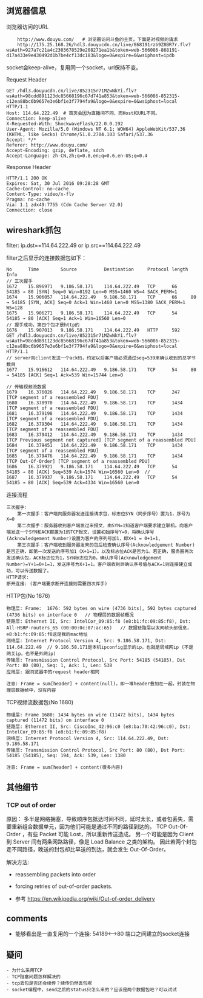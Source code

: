 ## 浏览器信息

浏览器访问的URL

```
    http://www.douyu.com/   # 浏览器访问斗鱼的主页，下面是对视频的请求
    http://175.25.168.26/hdl3.douyucdn.cn/live/868191rzb9Z8BR7r.flv?wsAuth=927a7c21a4c2303678529e208271ea1b&token=web-566086-868191-d17a433e9e430492d1b7be4cf13dc183&logo=0&expire=0&wsiphost=ipdb
```
socket会keep-alive，复用同一个socket，url保持不变。

Request Header

```
GET /hdl3.douyucdn.cn/live/852315r71MZwNkYi.flv?wsAuth=98cdd891123dc85668196c67d741a853&token=web-566086-852315-c12ea88bc6b9657e3e6bf1e3f7794fa9&logo=0&expire=0&wsiphost=local HTTP/1.1
Host: 114.64.222.49  # 首页会因为直播间不同，而Host和URL不同。
Connection: keep-alive
X-Requested-With: ShockwaveFlash/22.0.0.192
User-Agent: Mozilla/5.0 (Windows NT 6.1; WOW64) AppleWebKit/537.36 (KHTML, like Gecko) Chrome/51.0.2704.103 Safari/537.36
Accept: */*
Referer: http://www.douyu.com/
Accept-Encoding: gzip, deflate, sdch
Accept-Language: zh-CN,zh;q=0.8,en;q=0.6,en-US;q=0.4
```

Response Header

```
HTTP/1.1 200 OK
Expires: Sat, 30 Jul 2016 09:28:28 GMT
Cache-Control: no-cache
Content-Type: video/x-flv
Pragma: no-cache
Via: 1.1 zdx49:7755 (Cdn Cache Server V2.0)
Connection: close
```
## wireshark抓包

filter: ip.dst==114.64.222.49 or ip.src==114.64.222.49

filter之后显示的连接数据包如下：

```
No      Time        Source          Destination     Protocol length Info
// 三次握手
1672	15.896971	9.186.58.171	114.64.222.49	TCP	     66	    54185 → 80 [SYN] Seq=0 Win=8192 Len=0 MSS=1460 WS=4 SACK_PERM=1
1674	15.906057	114.64.222.49	9.186.58.171	TCP	     66	    80 → 54185 [SYN, ACK] Seq=0 Ack=1 Win=1460 Len=0 MSS=1380 SACK_PERM=1 WS=128
1675	15.906271	9.186.58.171	114.64.222.49	TCP	     54 	54185 → 80 [ACK] Seq=1 Ack=1 Win=16560 Len=0
// 握手成功，第四个包才是http的
1676	15.907013	9.186.58.171	114.64.222.49	HTTP	 592	GET /hdl3.douyucdn.cn/live/852315r71MZwNkYi.flv?wsAuth=98cdd891123dc85668196c67d741a853&token=web-566086-852315-c12ea88bc6b9657e3e6bf1e3f7794fa9&logo=0&expire=0&wsiphost=local HTTP/1.1
// server向client发送一个ack码，约定以后客户端必须通过seq=539来确认收到的总字节数目
1677	15.916612	114.64.222.49	9.186.58.171	TCP  	 54	    80 → 54185 [ACK] Seq=1 Ack=539 Win=15744 Len=0

// 传输视频流数据
1679	16.376026	114.64.222.49	9.186.58.171	TCP	     247	[TCP segment of a reassembled PDU]
1680	16.378970	114.64.222.49	9.186.58.171	TCP	     1434	[TCP segment of a reassembled PDU]
1681	16.379198	114.64.222.49	9.186.58.171	TCP	     1434	[TCP segment of a reassembled PDU]
1682	16.379304	114.64.222.49	9.186.58.171	TCP	     1434	[TCP segment of a reassembled PDU]
1683	16.379412	114.64.222.49	9.186.58.171	TCP	     1434	[TCP Previous segment not captured] [TCP segment of a reassembled PDU]
1684	16.379451	114.64.222.49	9.186.58.171	TCP  	 1434	[TCP segment of a reassembled PDU]
1685	16.379476	114.64.222.49	9.186.58.171	TCP	     1434	[TCP Out-Of-Order] [TCP segment of a reassembled PDU]
1686	16.379921	9.186.58.171	114.64.222.49	TCP 	 54	    54185 → 80 [ACK] Seq=539 Ack=1574 Win=16560 Len=0  //
1687	16.379937	9.186.58.171	114.64.222.49	TCP 	 54	    54185 → 80 [ACK] Seq=539 Ack=4334 Win=16560 Len=0

```



连接流程

```
三次握手:
    第一次握手：客户端向服务器发送连接请求包，标志位SYN（同步序号）置为1，序号为X=0
    第二次握手：服务器收到客户端发过来报文，由SYN=1知道客户端要求建立联机。向客户端发送一个SYN和ACK都置为1的TCP报文，设置初始序号Y=0，将确认序号(Acknowledgement Number)设置为客户的序列号加1，即X+1 = 0+1=1,
    第三次握手：客户端收到服务器发来的包后检查确认序号(Acknowledgement Number)是否正确，即第一次发送的序号加1（X+1=1）。以及标志位ACK是否为1。若正确，服务器再次发送确认包，ACK标志位为1，SYN标志位为0。确认序号(Acknowledgement Number)=Y+1=0+1=1，发送序号为X+1=1。客户端收到后确认序号值与ACK=1则连接建立成功，可以传送数据了。
HTTP请求:
断开连接: (客户端要求断开连接则需要四次挥手)
```





HTTP包(No 1676)
```
物理层: Frame:  1676: 592 bytes on wire (4736 bits), 592 bytes captured (4736 bits) on interface 0   // 物理层的数据帧概况
链路层: Ethernet II, Src: IntelCor_09:85:f8 (e8:b1:fc:09:85:f8), Dst: All-HSRP-routers_65 (00:00:0c:07:ac:65)   // 数据链路层以太网帧头部信息，e8:b1:fc:09:85:f8这是我的mac地址
网络层: Internet Protocol Version 4, Src: 9.186.58.171, Dst: 114.64.222.49  // 9.186.58.171是本机ipconfig显示的ip，也就是局域网ip (不是网关ip，也不是外网ip)
传输层: Transmission Control Protocol, Src Port: 54185 (54185), Dst Port: 80 (80), Seq: 1, Ack: 1, Len: 538
应用层: 跟浏览器中的request header相同

注意: Frame = sum[header] + content(null)，即一堆header叠加在一起，封装在物理层数据帧中，没有内容
```

TCP视频流数据包(No 1680)
```
物理层: Frame 1680: 1434 bytes on wire (11472 bits), 1434 bytes captured (11472 bits) on interface 0
链路层: Ethernet II, Src: CiscoInc_42:96:c0 (e8:ba:70:42:96:c0), Dst: IntelCor_09:85:f8 (e8:b1:fc:09:85:f8)
网络层: Internet Protocol Version 4, Src: 114.64.222.49, Dst: 9.186.58.171
传输层: Transmission Control Protocol, Src Port: 80 (80), Dst Port: 54185 (54185), Seq: 194, Ack: 539, Len: 1380

注意: Frame = sum[header] + content(很多内容)
```

## 其他细节

### TCP out of order

原因：
多半是网络拥塞，导致顺序包抵达时间不同，延时太长，或者包丢失，需要重新组合数据单元，因为他们可能是通过不同的路径到达的。
TCP Out-Of-Order ，有些 Packet 可能 Lost，所以重新传送造成。
另一个可能是因为 Client 到 Server 间有两条网路路径，像是 Load Balance 之类的架构。
因此若两个封包走不同路径，晚送的封包却比早送的到达，就会发生 Out-Of-Order。

解决方法:
- reassembling packets into order
- forcing retries of out-of-order packets.

- 参考 https://en.wikipedia.org/wiki/Out-of-order_delivery

###

## comments

- 能够看出是一直复用的一个连接: 54189<-->80 端口之间建立的socket连接


## 疑问

    - 为什么采用TCP
    - TCP阻塞问题怎样解决的
    - tcp丢包是否还会续传？续传仍然丢包呢
    - socket编程中，send之后的status只怎么来的？应该是两个数据包吧？可以试试
